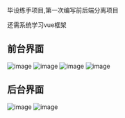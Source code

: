 毕设练手项目,第一次编写前后端分离项目

还需系统学习vue框架

## 前台界面

![image](https://user-images.githubusercontent.com/71304537/172017518-c7f52609-8ead-494b-9ff6-121d51263f8f.png)
![image](https://user-images.githubusercontent.com/71304537/172017563-5787861f-0505-42b4-ab86-ad2258c2cc53.png)
![image](https://user-images.githubusercontent.com/71304537/172017634-848b24f5-4475-4dd0-aac7-8ad37ba7b492.png)
![image](https://user-images.githubusercontent.com/71304537/172017657-af3e6600-7b14-4ca3-8d26-0c41ee401aa6.png)

## 后台界面

![image](https://user-images.githubusercontent.com/71304537/172017571-be61d66f-5c80-4827-b26d-481789ae398c.png)
![image](https://user-images.githubusercontent.com/71304537/172017587-bb113f7b-2bee-4386-85c8-194dff27dfb6.png)

